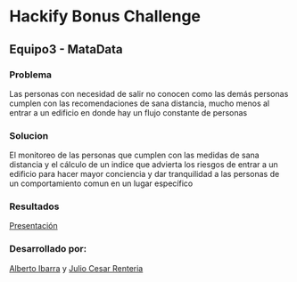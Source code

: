 # Hackify Bonus Challenge
## Equipo3 - MataData

### Problema

Las personas con necesidad de salir no conocen como las demás personas cumplen con las recomendaciones de sana distancia, mucho menos al entrar a un edificio en donde hay un flujo constante de personas

### Solucion

El monitoreo de las personas que cumplen con las medidas de sana distancia y el cálculo de un indice que advierta los riesgos de entrar a un edificio para hacer mayor conciencia y dar tranquilidad a las personas de un comportamiento comun en un lugar específico

### Resultados

[Presentación](https://docs.google.com/presentation/d/1i5_KHpG_WIHBMmW2p-O4BR7EaWrRTZqDzrsLH9dihss/edit?usp=sharing)

### Desarrollado por:
[Alberto Ibarra](https://github.com/albertoid) y [Julio Cesar Renteria](https://github.com/juliocrn94) 
